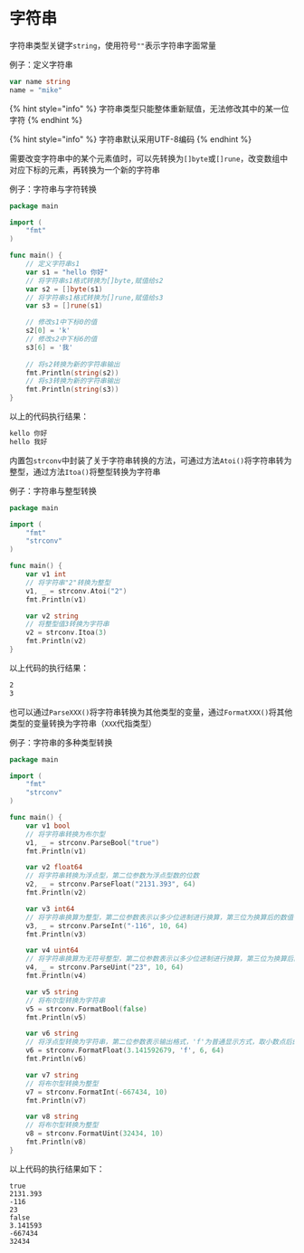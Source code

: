 # 字符串

字符串类型关键字`string`，使用符号`""`表示字符串字面常量

例子：定义字符串

```go
var name string
name = "mike"
```

{% hint style="info" %}
字符串类型只能整体重新赋值，无法修改其中的某一位字符
{% endhint %}

{% hint style="info" %}
字符串默认采用UTF-8编码
{% endhint %}

需要改变字符串中的某个元素值时，可以先转换为`[]byte`或`[]rune`，改变数组中对应下标的元素，再转换为一个新的字符串

例子：字符串与字符转换

```go
package main

import (
    "fmt"
)

func main() {
    // 定义字符串s1
    var s1 = "hello 你好"
    // 将字符串s1格式转换为[]byte,赋值给s2
    var s2 = []byte(s1)
    // 将字符串s1格式转换为[]rune,赋值给s3
    var s3 = []rune(s1)

    // 修改s1中下标0的值
    s2[0] = 'k'
    // 修改s2中下标6的值
    s3[6] = '我'
    
    // 将s2转换为新的字符串输出
    fmt.Println(string(s2))
    // 将s3转换为新的字符串输出
    fmt.Println(string(s3))
}
```

以上的代码执行结果：

```bash
kello 你好
hello 我好
```

内置包`strconv`中封装了关于字符串转换的方法，可通过方法`Atoi()`将字符串转为整型，通过方法`Itoa()`将整型转换为字符串

例子：字符串与整型转换

```go
package main

import (
	"fmt"
	"strconv"
)

func main() {
	var v1 int
	// 将字符串"2"转换为整型
	v1, _ = strconv.Atoi("2")
	fmt.Println(v1)

	var v2 string
	// 将整型值3转换为字符串
	v2 = strconv.Itoa(3)
	fmt.Println(v2)
}
```

以上代码的执行结果：

```bash
2
3
```

也可以通过`ParseXXX()`将字符串转换为其他类型的变量，通过`FormatXXX()`将其他类型的变量转换为字符串（`XXX`代指类型）

例子：字符串的多种类型转换

```go
package main

import (
	"fmt"
	"strconv"
)

func main() {
	var v1 bool
	// 将字符串转换为布尔型
	v1, _ = strconv.ParseBool("true")
	fmt.Println(v1)

	var v2 float64
	// 将字符串转换为浮点型，第二位参数为浮点型数的位数
	v2, _ = strconv.ParseFloat("2131.393", 64)
	fmt.Println(v2)

	var v3 int64
	// 将字符串换算为整型，第二位参数表示以多少位进制进行换算，第三位为换算后的数值位数
	v3, _ = strconv.ParseInt("-116", 10, 64)
	fmt.Println(v3)

	var v4 uint64
	// 将字符串换算为无符号整型，第二位参数表示以多少位进制进行换算，第三位为换算后的数值位数
	v4, _ = strconv.ParseUint("23", 10, 64)
	fmt.Println(v4)

	var v5 string
	// 将布尔型转换为字符串
	v5 = strconv.FormatBool(false)
	fmt.Println(v5)

	var v6 string
	// 将浮点型转换为字符串，第二位参数表示输出格式，'f'为普通显示方式，取小数点后的位数做为精确位数，'e'与'E'为指数形式，'g'与'G'以有效数字位数做为精确位数，第三位表示数值精确位数，第四位表示数值所占空间位数
	v6 = strconv.FormatFloat(3.141592679, 'f', 6, 64)
	fmt.Println(v6)

	var v7 string
	// 将布尔型转换为整型
	v7 = strconv.FormatInt(-667434, 10)
	fmt.Println(v7)

	var v8 string
	// 将布尔型转换为整型
	v8 = strconv.FormatUint(32434, 10)
	fmt.Println(v8)
}
```

以上代码的执行结果如下：

```text
true
2131.393
-116
23
false
3.141593
-667434
32434
```



